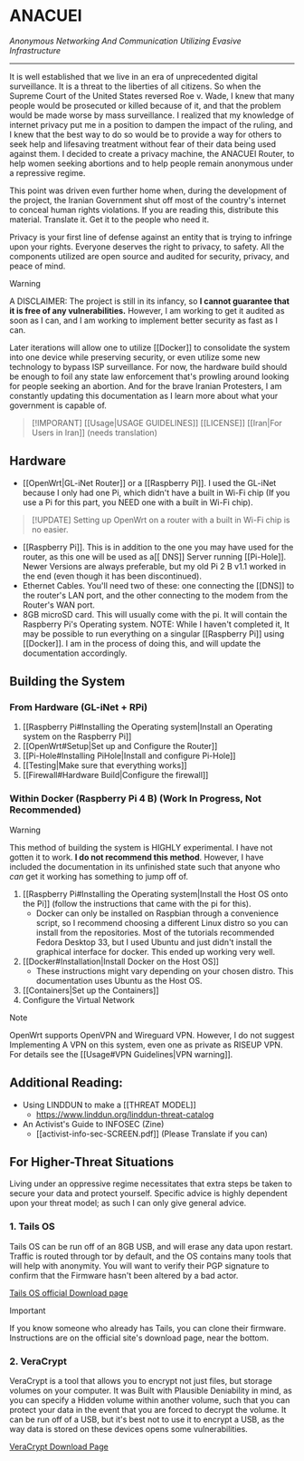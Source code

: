 # ANACUEI
*Anonymous Networking And Communication Utilizing Evasive Infrastructure*

---
It is well established that we live in an era of unprecedented digital surveillance. It is a threat to the liberties of all citizens. So when the Supreme Court of the United States reversed Roe v. Wade, I knew that many people would be prosecuted or killed because of it, and that the problem would be made worse by mass surveillance. I realized that my knowledge of internet privacy put me in a position to dampen the impact of the ruling, and I knew that the best way to do so would be to provide a way for others to seek help and lifesaving treatment without fear of their data being used against them. I decided to create a privacy machine, the ANACUEI Router, to help women seeking abortions and to help people remain anonymous under a repressive regime.

This point was driven even further home when, during the development of the project, the Iranian Government shut off most of the country's internet to conceal human rights violations. If you are reading this, distribute this material. Translate it. Get it to the people who need it.

Privacy is your first line of defense against an entity that is trying to infringe upon your rights. Everyone deserves the right to privacy, to safety. All the components utilized are open source and audited for security, privacy, and peace of mind.

>[!WARNING]
A DISCLAIMER:
The project is still in its infancy, so **I cannot guarantee that it is free of any vulnerabilities.** However, I am working to get it audited as soon as I can, and I am working to implement better security as fast as I can.

Later iterations will allow one to utilize [[Docker]] to consolidate the system into one device while preserving security, or even utilize some new technology to bypass ISP surveillance. For now, the hardware build should be enough to foil any state law enforcement that's prowling around looking for people seeking an abortion. And for the brave Iranian Protesters, I am constantly updating this documentation as I learn more about what your government is capable of.

>[!IMPORANT]
> [[Usage|USAGE GUIDELINES]]
> [[LICENSE]]
> [[Iran|For Users in Iran]] (needs translation)

## Hardware
- [[OpenWrt|GL-iNet Router]] or a [[Raspberry Pi]]. I used the GL-iNet because I only had one Pi, which didn't have a built in Wi-Fi chip (If you use a Pi for this part, you NEED one with a built in Wi-Fi chip).
>[!UPDATE]
>Setting up OpenWrt on a router with a built in Wi-Fi chip is no easier.
- [[Raspberry Pi]]. This is in addition to the one you may have used for the router, as this one will be used as a[[ DNS]] Server running [[Pi-Hole]]. Newer Versions are always preferable, but my old Pi 2 B v1.1 worked in the end (even though it has been discontinued).
- Ethernet Cables. You'll need two of these: one connecting the [[DNS]] to the router's LAN port, and the other connecting to the modem from the Router's WAN port.
- 8GB microSD card. This will usually come with the pi. It will contain the Raspberry Pi's Operating system.
NOTE: While I haven't completed it, It may be possible to run everything on a singular [[Raspberry Pi]] using [[Docker]]. I am in the process of doing this, and will update the documentation accordingly.

## Building the System 
### From Hardware (GL-iNet + RPi)
1. [[Raspberry Pi#Installing the Operating system|Install an Operating system on the Raspberry Pi]]
2. [[OpenWrt#Setup|Set up and Configure the Router]]
3. [[Pi-Hole#Installing PiHole|Install and configure Pi-Hole]]
4. [[Testing|Make sure that everything works]]
5. [[Firewall#Hardware Build|Configure the firewall]]

### Within Docker (Raspberry Pi 4 B) (Work In Progress, **Not Recommended**)
>[!WARNING]
>This method of building the system is HIGHLY experimental. I have not gotten it to work. **I do not recommend this method**. However, I have included the documentation in its unfinished state such that anyone who *can* get it working has something to jump off of.

1. [[Raspberry Pi#Installing the Operating system|Install the Host OS onto the Pi]] (follow the instructions that came with the pi for this).
	- Docker can only be installed on Raspbian through a convenience script, so I recommend choosing a different Linux distro so you can install from the repositories. Most of the tutorials recommended Fedora Desktop 33, but I used Ubuntu and just didn't install the graphical interface for docker. This ended up working very well.
2. [[Docker#Installation|Install Docker on the Host OS]]
	- These instructions might vary depending on your chosen distro. This documentation uses Ubuntu as the Host OS.
3. [[Containers|Set up the Containers]]
4. Configure the Virtual Network

>[!NOTE]
OpenWrt supports OpenVPN and Wireguard VPN. However, I do not suggest Implementing A VPN on this system, even one as private as RISEUP VPN. For details see the [[Usage#VPN Guidelines|VPN warning]].

## Additional Reading:
- Using LINDDUN to make a [[THREAT MODEL]]
	- https://www.linddun.org/linddun-threat-catalog
- An Activist's Guide to INFOSEC (Zine)
	- [[activist-info-sec-SCREEN.pdf]] (Please Translate if you can)

## For Higher-Threat Situations
Living under an oppressive regime necessitates that extra steps be taken to secure your data and protect yourself. Specific advice is highly dependent upon your threat model; as such I can only give general advice.

### 1. Tails OS
Tails OS can be run off of an 8GB USB, and will erase any data upon restart. Traffic is routed through tor by default, and the OS contains many tools that will help with anonymity. You will want to verify their PGP signature to confirm that the Firmware hasn't been altered by a bad actor. 

[Tails OS official Download page](https://tails.boum.org/install/index.en.htm)

>[!IMPORTANT]
>If you know someone who already has Tails, you can clone their firmware. Instructions are on the official site's download page, near the bottom.

### 2. VeraCrypt
VeraCrypt is a tool that allows you to encrypt not just files, but storage volumes on your computer. It was Built with Plausible Deniability in mind, as you can specify a Hidden volume within another volume, such that you can protect your data in the event that you are forced to decrypt the volume. It can be run off of a USB, but it's best not to use it to encrypt a USB, as the way data is stored on these devices opens some vulnerabilities.

[VeraCrypt Download Page](https://www.veracrypt.fr/en/Downloads.html)

